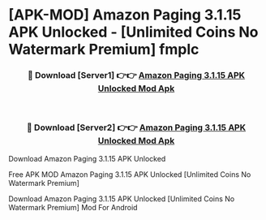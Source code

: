 # [APK-MOD] Amazon Paging 3.1.15 APK Unlocked - [Unlimited Coins No Watermark Premium] fmplc



<div align="center">
<h3>🔴 Download [Server1] 👉👉 <a href="https://momento.my/?title=Amazon_Paging_3.1.15_APK_Unlocked">Amazon Paging 3.1.15 APK Unlocked Mod Apk</a></h3><br>

<h3>🔴 Download [Server2] 👉👉 <a href="https://momento.my/?title=Amazon_Paging_3.1.15_APK_Unlocked">Amazon Paging 3.1.15 APK Unlocked Mod Apk</a></h3>
</div>



Download Amazon Paging 3.1.15 APK Unlocked 

Free APK MOD Amazon Paging 3.1.15 APK Unlocked [Unlimited Coins No Watermark Premium]

Download Amazon Paging 3.1.15 APK Unlocked [Unlimited Coins No Watermark Premium] Mod For Android
